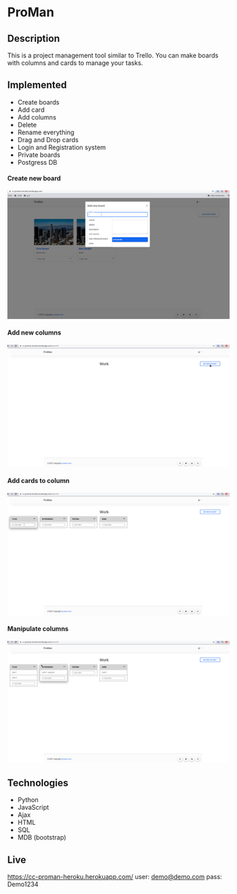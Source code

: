 # ProMan

## Description

This is a project management tool similar to Trello. You can make boards with columns and cards to manage your tasks.

## Implemented

- Create boards
- Add card
- Add columns
- Delete
- Rename everything
- Drag and Drop cards
- Login and Registration system
- Private boards
- Postgress DB 

#### Create new board
![](scr/new_board.gif)

#### Add new columns
![](scr/add_columns.gif)

#### Add cards to column
![](scr/add_cards.gif)

#### Manipulate columns
![](scr/manipulate_columns.gif)

## Technologies

- Python
- JavaScript
- Ajax
- HTML
- SQL
- MDB (bootstrap)

## Live

https://cc-proman-heroku.herokuapp.com/
user: demo@demo.com
pass: Demo1234
